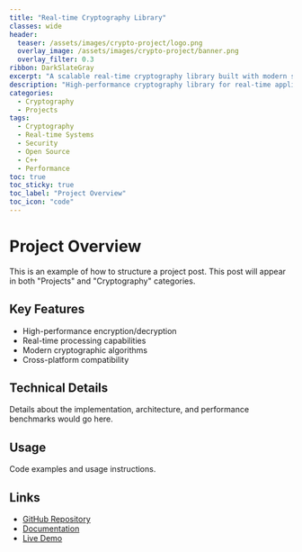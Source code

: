 ```yaml
---
title: "Real-time Cryptography Library"
classes: wide
header:
  teaser: /assets/images/crypto-project/logo.png
  overlay_image: /assets/images/crypto-project/banner.png
  overlay_filter: 0.3
ribbon: DarkSlateGray
excerpt: "A scalable real-time cryptography library built with modern security principles"
description: "High-performance cryptography library for real-time applications"
categories:
  - Cryptography
  - Projects
tags:
  - Cryptography
  - Real-time Systems
  - Security
  - Open Source
  - C++
  - Performance
toc: true
toc_sticky: true
toc_label: "Project Overview"
toc_icon: "code"
---
```


# Project Overview

This is an example of how to structure a project post. This post will appear in both "Projects" and "Cryptography" categories.

## Key Features

- High-performance encryption/decryption
- Real-time processing capabilities
- Modern cryptographic algorithms
- Cross-platform compatibility

## Technical Details

Details about the implementation, architecture, and performance benchmarks would go here.

## Usage

Code examples and usage instructions.

## Links

- [GitHub Repository](#)
- [Documentation](#)
- [Live Demo](#) 